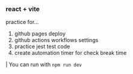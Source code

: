 ### react + vite

practice for...

1. github pages deploy
2. github actions workflows settings
3. practice jest test code
4. create automation timer for check break time

| You can run with `npm run dev`
